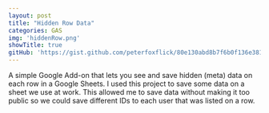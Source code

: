 ```yaml
---
layout: post
title: "Hidden Row Data"
categories: GAS
img: 'hiddenRow.png'
showTitle: true
gitHub: 'https://gist.github.com/peterfoxflick/80e130abd8b7f6b0f136e3813ff620b1'
---
```


A simple Google Add-on that lets you see and save hidden (meta) data on each row in a Google Sheets. I used this project to save some data on a sheet we use at work. This allowed me to save data without making it too public so we could save different IDs to each user that was listed on a row. 
